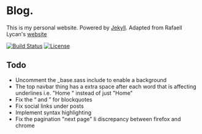 # Blog.

This is my personal website. Powered by [Jekyll](https://jekyllrb.com/). Adapted from Rafaell Lycan's [website](https://rafaell-lycan.com/)

[![Build Status](https://travis-ci.org/rafaell-lycan/rafaell-lycan.com.svg?branch=master)](https://travis-ci.org/mayant15/mayant15.github.io)
[![License](https://img.shields.io/github/license/mashape/apistatus.svg)](https://github.com/mayant15/mayant15.github.io/blob/master/LICENSE)

## Todo

- Uncomment the _base.sass include to enable a background
- The top navbar thing has a extra space after each word that is affecting underlines i.e. "Home " instead of just "Home"
- Fix the “ and ” for blockquotes
- Fix social links under posts
- Implement syntax highlighting
- Fix the pagination "next page" li discrepancy between firefox and chrome

